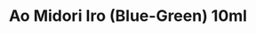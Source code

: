 ---
layout: product
title: "Ao Midori Iro (Blue-Green) 10ml"
price: "330" 
desc: "Acrylic Laquer 10mL"
img_path: "/assets/img/RC332.jpg"
brand: "AK "
available: true
special_offer: false
new: false
soon: false
cat: "020000"
subcat: "020200"
subsubcat: "020201"
sifra: "RC332"
popular: false
---